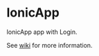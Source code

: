 # IonicApp

IonicApp app with Login.

See [wiki](https://github.com/cjk8zb/CSEE5551_Student_29_ICP/wiki/In-Class-Programming---Exercise-6) for more information.
